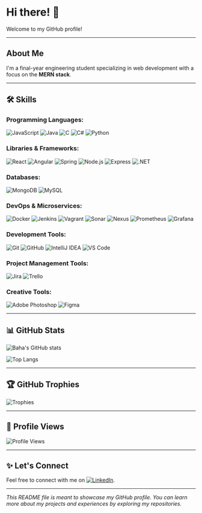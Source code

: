 # Hi there! 👋

Welcome to my GitHub profile!

---

## About Me

I'm a final-year engineering student specializing in web development with a focus on the **MERN stack**.

---

## 🛠️ Skills

### **Programming Languages**:
![JavaScript](https://img.shields.io/badge/JavaScript-ES6+-yellow) ![Java](https://img.shields.io/badge/Java-8-orange) ![C](https://img.shields.io/badge/C-Programming-blue) ![C#](https://img.shields.io/badge/C%23-Framework-purple) ![Python](https://img.shields.io/badge/Python-3.8-green)

### **Libraries & Frameworks**:
![React](https://img.shields.io/badge/React-Hooks-blue) ![Angular](https://img.shields.io/badge/Angular-9.0-red) ![Spring](https://img.shields.io/badge/Spring-Boot-green) ![Node.js](https://img.shields.io/badge/Node.js-JS-orange) ![Express](https://img.shields.io/badge/Express-Node_Framework-lightgrey) ![.NET](https://img.shields.io/badge/.Net_Framework-C%23-purple)

### **Databases**:
![MongoDB](https://img.shields.io/badge/MongoDB-NoSQL-green) ![MySQL](https://img.shields.io/badge/MySQL-RDBMS-blue)

### **DevOps & Microservices**:
![Docker](https://img.shields.io/badge/Docker-20.10-blue) ![Jenkins](https://img.shields.io/badge/Jenkins-CI%2FCD-orange) ![Vagrant](https://img.shields.io/badge/Vagrant-VM_Automation-blue) ![Sonar](https://img.shields.io/badge/Sonar-Quality-gold) ![Nexus](https://img.shields.io/badge/Nexus-Repository_Management-yellowgreen) ![Prometheus](https://img.shields.io/badge/Prometheus-Monitoring-red) ![Grafana](https://img.shields.io/badge/Grafana-Dashboard-orange)

### **Development Tools**:
![Git](https://img.shields.io/badge/Git-Fully_Version_Control-green) ![GitHub](https://img.shields.io/badge/GitHub-Hosting-blue) ![IntelliJ IDEA](https://img.shields.io/badge/IntelliJ_IDEA-JetBrains-black) ![VS Code](https://img.shields.io/badge/VS%20Code-Microsoft-blue)

### **Project Management Tools**:
![Jira](https://img.shields.io/badge/Jira-Atlassian-blue) ![Trello](https://img.shields.io/badge/Trello-Project_Management-lightblue)

### **Creative Tools**:
![Adobe Photoshop](https://img.shields.io/badge/Adobe_Photoshop-Image_Editing-blue) ![Figma](https://img.shields.io/badge/Figma-Design-orange)

---

## 📊 GitHub Stats

![Baha's GitHub stats](https://github-readme-stats.vercel.app/api?username=BahaEddinDridi&show_icons=true&theme=radical)

![Top Langs](https://github-readme-stats.vercel.app/api/top-langs/?username=BahaEddinDridi&layout=compact&theme=radical)

---

## 🏆 GitHub Trophies

![Trophies](https://github-profile-trophy.vercel.app/?username=BahaEddinDridi&theme=dracula)

---

## 👀 Profile Views

![Profile Views](https://komarev.com/ghpvc/?username=BahaEddinDridi)

---

## ✨ Let's Connect

Feel free to connect with me on [![LinkedIn](https://img.shields.io/badge/LinkedIn-Baha%20Dridi-blue)](https://www.linkedin.com/in/baha-eddine-dridi-88b039203).

---

*This README file is meant to showcase my GitHub profile. You can learn more about my projects and experiences by exploring my repositories.*
